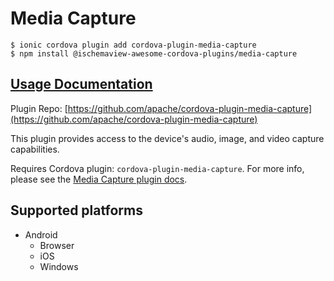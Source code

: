 # Media Capture

```text
$ ionic cordova plugin add cordova-plugin-media-capture
$ npm install @ischemaview-awesome-cordova-plugins/media-capture
```

## [Usage Documentation](https://danielsogl.gitbook.io/awesome-cordova-plugins/plugins/media-capture/)

Plugin Repo: [https://github.com/apache/cordova-plugin-media-capture](https://github.com/apache/cordova-plugin-media-capture)

This plugin provides access to the device's audio, image, and video capture capabilities.

Requires Cordova plugin: `cordova-plugin-media-capture`. For more info, please see the [Media Capture plugin docs](https://github.com/apache/cordova-plugin-media-capture).

## Supported platforms

* Android
  * Browser
  * iOS
  * Windows


